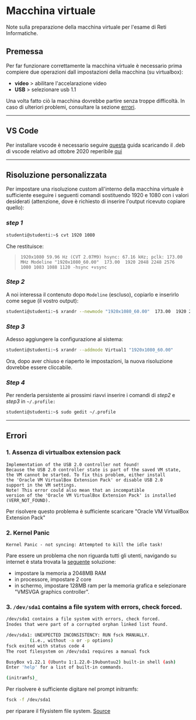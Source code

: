# Macchina virtuale
Note sulla preparazione della macchina virtuale per l'esame di Reti Informatiche. 


## Premessa
Per far funzionare correttamente la macchina virtuale è necessario prima compiere due operazioni dall impostazioni della macchina (su virtualbox):
- **video** > abilitare l'accelarazione video
- **USB** 	> selezionare usb 1.1

Una volta fatto ciò la macchina dovrebbe partire senza troppe difficoltà. In caso di ulteriori problemi, consultare la sezione [errori](#errori).

---

## VS Code
Per installare vscode è necessario seguire [questa](http://docenti.ing.unipi.it/f.pistolesi/reti/guidavisualstudio.pdf) guida scaricando il .deb di vscode relativo ad ottobre 2020 reperibile [qui](https://update.code.visualstudio.com/1.51.1/linux-deb-x64/stable)

---

## Risoluzione personalizzata
Per impostare una risoluzione custom all'interno della macchina virtuale è sufficiente eseguire i seguenti comandi sostituendo 1920 e 1080 con i valori desiderati (attenzione, dove è richiesto di inserire l'output ricevuto copiare quello):

### *step 1*
```bash
studenti@studenti:~$ cvt 1920 1080
```

Che restituisce:
> `1920x1080 59.96 Hz (CVT 2.07M9) hsync: 67.16 kHz; pclk: 173.00 MHz Modeline "1920x1080_60.00"  173.00  1920 2048 2248 2576  1080 1083 1088 1120 -hsync +vsync`


### *Step 2*
A noi interessa il contenuto dopo `Modeline` (escluso), copiarlo e inserirlo come segue (il vostro output):

```bash
studenti@studenti:~$ xrandr --newmode "1920x1080_60.00"  173.00  1920 2048 2248 2576  1080 1083 1088 1120 -hsync +vsync
```

### *Step 3*
Adesso aggiungere la configurazione al sistema:
```bash
studenti@studenti:~$ xrandr --addmode Virtual1 "1920x1080_60.00"
```
Ora, dopo aver chiuso e riaperto le impostazioni, la nuova risoluzione dovrebbe essere cliccabile.

### *Step 4*
Per renderla persistente ai prossimi riavvi inserire i comandi di *step2* e *step3* in `~/.profile:`

```bash
studenti@studenti:~$ sudo gedit ~/.profile
```

---

## Errori

### 1. Assenza di virtualbox extension pack
```text
Implementation of the USB 2.0 controller not found!
Because the USB 2.0 controller state is part of the saved VM state, 
the VM cannot be started. To fix this problem, either install 
the 'Oracle VM VirtualBox Extension Pack' or disable USB 2.0 
support in the VM settings.
Note! This error could also mean that an incompatible 
version of the 'Oracle VM VirtualBox Extension Pack' is installed (VERR_NOT_FOUND).
```

Per risolvere questo problema è sufficiente scaricare "Oracle VM VirtualBox Extension Pack"


### 2. Kernel Panic
```text
Kernel Panic - not syncing: Attempted to kill the idle task!
```

Pare essere un problema che non riguarda tutti gli utenti, navigando su internet è stata trovata la [seguente](https://forums.virtualbox.org/viewtopic.php?f=6&t=106069) soluzione:
- impostare la memoria a 2048MB RAM
- in processore, impostare 2 core
- in schermo, impostare 128MB ram per la memoria grafica e selezionare "VMSVGA graphics controller".


### 3. `/dev/sda1` contains a file system with errors, check forced.

```bash
/dev/sda1 contains a file system with errors, check forced.
Inodes that were part of a corrupted orphan linked list found.

/dev/sda1: UNEXPECTED INCONSISTENCY: RUN fsck MANUALLY.
         (i.e., without -a or -p options)
fsck exited with status code 4
The root filesystem on /dev/sda1 requires a manual fsck

BusyBox v1.22.1 (Ubuntu 1:1.22.0-19ubuntuu2) built-in shell (ash)
Enter 'help' for a list of built-in commands.

(initramfs)_
```

Per risolvere è sufficiente digitare nel prompt initramfs:

```bash
fsck -f /dev/sda1 
```

per riparare il filysistem file system. [Source](https://askubuntu.com/questions/955467/dev-sda1-contains-a-file-system-with-errors-check-forced)


